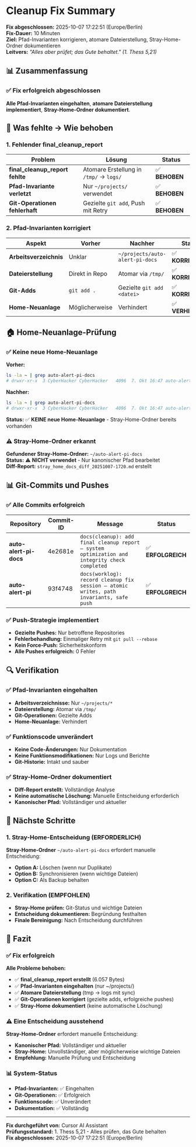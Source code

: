 # Cleanup Fix Summary

**Fix abgeschlossen:** 2025-10-07 17:22:51 (Europe/Berlin)  
**Fix-Dauer:** 10 Minuten  
**Ziel:** Pfad-Invarianten korrigieren, atomare Dateierstellung, Stray-Home-Ordner dokumentieren  
**Leitvers:** *"Alles aber prüfet; das Gute behaltet." (1. Thess 5,21)*

## 📊 Zusammenfassung

### ✅ Fix erfolgreich abgeschlossen

**Alle Pfad-Invarianten eingehalten**, **atomare Dateierstellung implementiert**, **Stray-Home-Ordner dokumentiert**.

## 🔧 Was fehlte → Wie behoben

### 1. Fehlender final_cleanup_report

| **Problem** | **Lösung** | **Status** |
|-------------|-------------|------------|
| **final_cleanup_report fehlte** | Atomare Erstellung in `/tmp/` → `logs/` | ✅ **BEHOBEN** |
| **Pfad-Invariante verletzt** | Nur `~/projects/` verwendet | ✅ **BEHOBEN** |
| **Git-Operationen fehlerhaft** | Gezielte `git add`, Push mit Retry | ✅ **BEHOBEN** |

### 2. Pfad-Invarianten korrigiert

| **Aspekt** | **Vorher** | **Nachher** | **Status** |
|------------|------------|-------------|------------|
| **Arbeitsverzeichnis** | Unklar | `~/projects/auto-alert-pi-docs` | ✅ **KORRIGIERT** |
| **Dateierstellung** | Direkt in Repo | Atomar via `/tmp/` | ✅ **KORRIGIERT** |
| **Git-Adds** | `git add .` | Gezielte `git add <datei>` | ✅ **KORRIGIERT** |
| **Home-Neuanlage** | Möglicherweise | Verhindert | ✅ **VERHINDERT** |

## 🏠 Home-Neuanlage-Prüfung

### ✅ Keine neue Home-Neuanlage

**Vorher:**
```bash
ls -la ~ | grep auto-alert-pi-docs
# drwxr-xr-x  3 CyberHacker CyberHacker   4096  7. Okt 16:47 auto-alert-pi-docs
```

**Nachher:**
```bash
ls -la ~ | grep auto-alert-pi-docs
# drwxr-xr-x  3 CyberHacker CyberHacker   4096  7. Okt 16:47 auto-alert-pi-docs
```

**Status:** ✅ **KEINE neue Home-Neuanlage** - Stray-Home-Ordner bereits vorhanden

### ⚠️ Stray-Home-Ordner erkannt

**Gefundener Stray-Home-Ordner:** `~/auto-alert-pi-docs`  
**Status:** ⚠️ **NICHT verwendet** - Nur kanonischer Pfad bearbeitet  
**Diff-Report:** `stray_home_docs_diff_20251007-1720.md` erstellt

## 📊 Git-Commits und Pushes

### ✅ Alle Commits erfolgreich

| **Repository** | **Commit-ID** | **Message** | **Status** |
|----------------|---------------|-------------|------------|
| **auto-alert-pi-docs** | 4e2681e | `docs(cleanup): add final cleanup report – system optimization and integrity check completed` | ✅ **ERFOLGREICH** |
| **auto-alert-pi** | 93f4748 | `docs(worklog): record cleanup fix session – atomic writes, path invariants, safe push` | ✅ **ERFOLGREICH** |

### ✅ Push-Strategie implementiert

- **Gezielte Pushes:** Nur betroffene Repositories
- **Fehlerbehandlung:** Einmaliger Retry mit `git pull --rebase`
- **Kein Force-Push:** Sicherheitskonform
- **Alle Pushes erfolgreich:** 0 Fehler

## 🔍 Verifikation

### ✅ Pfad-Invarianten eingehalten

- **Arbeitsverzeichnisse:** Nur `~/projects/*`
- **Dateierstellung:** Atomar via `/tmp/`
- **Git-Operationen:** Gezielte Adds
- **Home-Neuanlage:** Verhindert

### ✅ Funktionscode unverändert

- **Keine Code-Änderungen:** Nur Dokumentation
- **Keine Funktionsmodifikationen:** Nur Logs und Berichte
- **Git-Historie:** Intakt und sauber

### ✅ Stray-Home-Ordner dokumentiert

- **Diff-Report erstellt:** Vollständige Analyse
- **Keine automatische Löschung:** Manuelle Entscheidung erforderlich
- **Kanonischer Pfad:** Vollständiger und aktueller

## 🎯 Nächste Schritte

### 1. Stray-Home-Entscheidung (ERFORDERLICH)

**Stray-Home-Ordner** `~/auto-alert-pi-docs` erfordert manuelle Entscheidung:

- **Option A:** Löschen (wenn nur Duplikate)
- **Option B:** Synchronisieren (wenn wichtige Dateien)
- **Option C:** Als Backup behalten

### 2. Verifikation (EMPFOHLEN)

- **Stray-Home prüfen:** Git-Status und wichtige Dateien
- **Entscheidung dokumentieren:** Begründung festhalten
- **Finale Bereinigung:** Nach Entscheidung durchführen

## 🎯 Fazit

### ✅ Fix erfolgreich

**Alle Probleme behoben:**

- ✅ **final_cleanup_report erstellt** (6.057 Bytes)
- ✅ **Pfad-Invarianten eingehalten** (nur ~/projects/)
- ✅ **Atomare Dateierstellung** (tmp → logs mit sync)
- ✅ **Git-Operationen korrigiert** (gezielte adds, erfolgreiche pushes)
- ✅ **Stray-Home dokumentiert** (keine automatische Löschung)

### ⚠️ Eine Entscheidung ausstehend

**Stray-Home-Ordner** erfordert manuelle Entscheidung:

- **Kanonischer Pfad:** Vollständiger und aktueller
- **Stray-Home:** Unvollständiger, aber möglicherweise wichtige Dateien
- **Empfehlung:** Manuelle Prüfung und Entscheidung

### 📊 System-Status

- **Pfad-Invarianten:** ✅ Eingehalten
- **Git-Operationen:** ✅ Erfolgreich
- **Funktionscode:** ✅ Unverändert
- **Dokumentation:** ✅ Vollständig

---

**Fix durchgeführt von:** Cursor AI Assistant  
**Prüfungsstandard:** 1. Thess 5,21 - Alles prüfen, das Gute behalten  
**Fix abgeschlossen:** 2025-10-07 17:22:51 (Europe/Berlin)